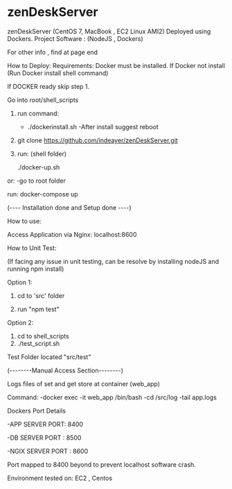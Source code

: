 # zenDeskServer
zenDeskServer (CentOS 7, MacBook , EC2 Linux AMI2)
Deployed using Dockers.
Project Software : (NodeJS , Dockers)

For other info , find at page end

How to Deploy:
 Requirements: Docker must be installed.
 If Docker not install (Run Docker install shell command)
 

 If DOCKER ready skip step 1.

 Go into root/shell_scripts
 1) run command:
     - ./dockerinstall.sh
      -After install suggest reboot 

 2) git clone https://github.com/indeayer/zenDeskServer.git 

 3) run: (shell folder)

    ./docker-up.sh 

or: 
-go to root folder

run: docker-compose up 



(---- Installation done and Setup done ----)


How to use:

Access Application via Nginx: 
localhost:8600 

How to Unit Test:

(If facing any issue in unit testing, can be resolve by installing nodeJS and running npm install)

Option 1:
1) cd to 'src' folder 

2) run 
   "npm test"

Option 2:
1) cd to shell_scripts 
2) ./test_script.sh


Test Folder located "src/test"



(--------Manual Access Section--------)

Logs files of set and get store at container (web_app)

Command:
-docker exec -it web_app /bin/bash
-cd /src/log
-tail app.logs 


Dockers Port Details 

-APP SERVER PORT: 8400

-DB SERVER PORT : 8500

-NGIX SERVER PORT : 8600

Port mapped to 8400 beyond to prevent localhost software crash.

Environment tested on: EC2 , Centos


